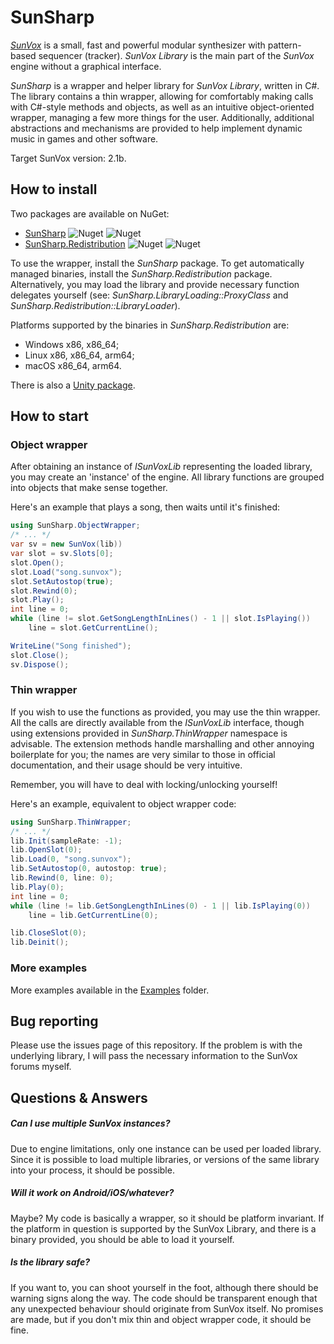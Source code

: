# SunSharp
*[SunVox](https://warmplace.ru/soft/sunvox/)* is a small, fast and powerful modular synthesizer with pattern-based sequencer (tracker). *SunVox Library* is the main part of the *SunVox* engine without a graphical interface.

*SunSharp* is a wrapper and helper library for *SunVox Library*, written in C#. The library contains a thin wrapper, allowing for comfortably making calls with C#-style methods and objects, as well as an intuitive object-oriented wrapper, managing a few more things for the user. Additionally, additional abstractions and mechanisms are provided to help implement dynamic music in games and other software.

Target SunVox version: 2.1b.
## How to install
Two packages are available on NuGet:
* [SunSharp](https://www.nuget.org/packages/Sotakebk.SunSharp/) ![Nuget](https://img.shields.io/nuget/v/Sotakebk.SunSharp) ![Nuget](https://img.shields.io/nuget/dt/Sotakebk.SunSharp)
* [SunSharp.Redistribution](https://www.nuget.org/packages/Sotakebk.SunSharp.Redistribution/)  ![Nuget](https://img.shields.io/nuget/v/Sotakebk.SunSharp.Redistribution) ![Nuget](https://img.shields.io/nuget/dt/Sotakebk.SunSharp.Redistribution)

To use the wrapper, install the *SunSharp* package.
To get automatically managed binaries, install the *SunSharp.Redistribution* package. Alternatively, you may load the library and provide necessary function delegates yourself (see: *SunSharp.LibraryLoading::ProxyClass* and *SunSharp.Redistribution::LibraryLoader*).

Platforms supported by the binaries in *SunSharp.Redistribution* are:
* Windows x86, x86_64;
* Linux x86, x86_64, arm64;
* macOS x86_64, arm64.

There is also a [Unity package](https://github.com/Sotakebk/SunSharpUnity).

## How to start
### Object wrapper
After obtaining an instance of *ISunVoxLib* representing the loaded library, you may create an 'instance' of the engine. All library functions are grouped into objects that make sense together.

Here's an example that plays a song, then waits until it's finished:
```csharp
using SunSharp.ObjectWrapper;
/* ... */
var sv = new SunVox(lib))
var slot = sv.Slots[0];
slot.Open();
slot.Load("song.sunvox");
slot.SetAutostop(true);
slot.Rewind(0);
slot.Play();
int line = 0;
while (line != slot.GetSongLengthInLines() - 1 || slot.IsPlaying())
    line = slot.GetCurrentLine();

WriteLine("Song finished");
slot.Close();
sv.Dispose();
```
### Thin wrapper
If you wish to use the functions as provided, you may use the thin wrapper. All the calls are directly available from the *ISunVoxLib* interface, though using extensions provided in *SunSharp.ThinWrapper* namespace is advisable. The extension methods handle  marshalling and other annoying boilerplate for you; the names are very similar to those in official documentation, and their usage should be very intuitive.

Remember, you will have to deal with locking/unlocking yourself!

Here's an example, equivalent to object wrapper code:
```csharp
using SunSharp.ThinWrapper;
/* ... */
lib.Init(sampleRate: -1);
lib.OpenSlot(0);
lib.Load(0, "song.sunvox");
lib.SetAutostop(0, autostop: true);
lib.Rewind(0, line: 0);
lib.Play(0);
int line = 0;
while (line != lib.GetSongLengthInLines(0) - 1 || lib.IsPlaying(0))
    line = lib.GetCurrentLine(0);

lib.CloseSlot(0);
lib.Deinit();
```
### More examples
More examples available in the [Examples](/Examples) folder.

## Bug reporting
Please use the issues page of this repository. If the problem is with the underlying library, I will pass the necessary information to the SunVox forums myself.

## Questions & Answers
##### Can I use multiple SunVox instances?
Due to engine limitations, only one instance can be used per loaded library. Since it is possible to load multiple libraries, or versions of the same library into your process, it should be possible.
##### Will it work on Android/iOS/whatever?
Maybe? My code is basically a wrapper, so it should be platform invariant. If the platform in question is supported by the SunVox Library, and there is a binary provided, you should be able to load it yourself.
##### Is the library safe?
If you want to, you can shoot yourself in the foot, although there should be warning signs along the way. The code should be transparent enough that any unexpected behaviour should originate from SunVox itself. No promises are made, but if you don't mix thin and object wrapper code, it should be fine.
